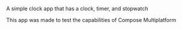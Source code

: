 A simple clock app that has a clock, timer, and stopwatch

This app was made to test the capabilities of Compose Multiplatform
